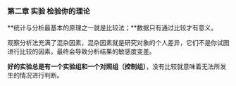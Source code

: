 ### 第二章  实验 检验你的理论

**统计与分析最基本的原理之一就是比较法；**数据只有通过比较才有意义。


观察分析法充满了混杂因素，混杂因素就是研究对象的个人差异，它们不是你试图进行比较的因素，最终会导致分析结果的敏感度变差。


**好的实验总是有一个实验组和一个对照组（控制组）**，没有比较就意味着无法所发生的情况进行判断。


